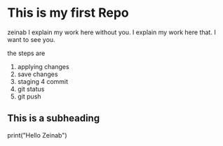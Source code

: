 # This is my first Repo
zeinab
I explain my work here without you.
I explain my work here that.
I want to see you.


the steps are 

1. applying changes
2. save changes
3. staging
4 commit
5. git status
6. git push
## This is a subheading

print("Hello Zeinab")

